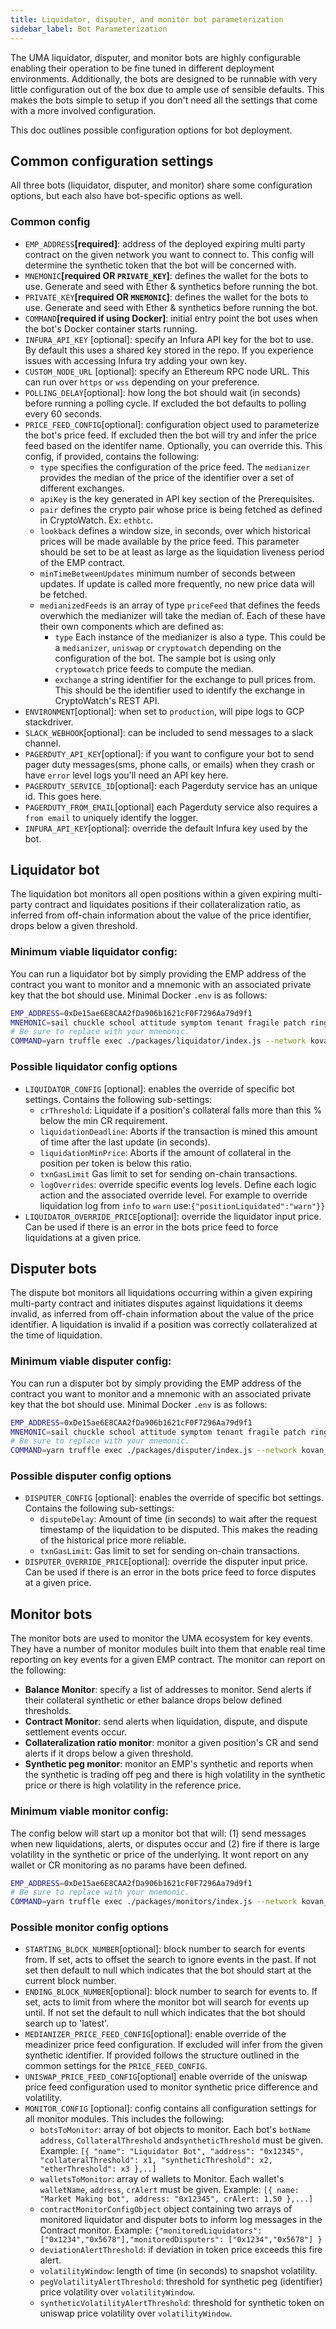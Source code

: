 ```yaml
---
title: Liquidator, disputer, and monitor bot parameterization
sidebar_label: Bot Parameterization
---
```


The UMA liquidator, disputer, and monitor bots are highly configurable enabling their operation to be fine tuned in different deployment environments. Additionally, the bots are designed to be runnable with very little configuration out of the box due to ample use of sensible defaults. This makes the bots simple to setup if you don't need all the settings that come with a more involved configuration.

This doc outlines possible configuration options for bot deployment.

## Common configuration settings

All three bots (liquidator, disputer, and monitor) share some configuration options, but each also have bot-specific options as well.

### Common config

- `EMP_ADDRESS`**[required]**: address of the deployed expiring multi party contract on the given network you want to connect to. This config will determine the synthetic token that the bot will be concerned with.
- `MNEMONIC`**[required OR `PRIVATE_KEY`]**: defines the wallet for the bots to use. Generate and seed with Ether & synthetics before running the bot.
- `PRIVATE_KEY`**[required OR `MNEMONIC`]**: defines the wallet for the bots to use. Generate and seed with Ether & synthetics before running the bot.
- `COMMAND`**[required if using Docker]**: initial entry point the bot uses when the bot's Docker container starts running.
- `INFURA_API_KEY` [optional]: specify an Infura API key for the bot to use. By default this uses a shared key stored in the repo. If you experience issues with accessing Infura try adding your own key.
- `CUSTOM_NODE_URL` [optional]: specify an Ethereum RPC node URL. This can run over `https` or `wss` depending on your preference.
- `POLLING_DELAY`[optional]: how long the bot should wait (in seconds) before running a polling cycle. If excluded the bot defaults to polling every 60 seconds.
- `PRICE_FEED_CONFIG`[optional]: configuration object used to parameterize the bot's price feed. If excluded then the bot will try and infer the price feed based on the identifer name. Optionally, you can override this. This config, if provided, contains the following:
  - `type` specifies the configuration of the price feed. The `medianizer` provides the median of the price of the identifier over a set of different exchanges.
  - `apiKey` is the key generated in API key section of the Prerequisites.
  - `pair` defines the crypto pair whose price is being fetched as defined in CryptoWatch. Ex: `ethbtc`.
  - `lookback` defines a window size, in seconds, over which historical prices will be made available by the price feed. This parameter should be set to be at least as large as the liquidation liveness period of the EMP contract.
  - `minTimeBetweenUpdates` minimum number of seconds between updates. If update is called more frequently, no new price data will be fetched.
  - `medianizedFeeds` is an array of type `priceFeed` that defines the feeds overwhich the medianizer will take the median of. Each of these have their own components which are defined as:
    - `type` Each instance of the medianizer is also a type. This could be a `medianizer`, `uniswap` or `cryptowatch` depending on the configuration of the bot. The sample bot is using only `cryptowatch` price feeds to compute the median.
    - `exchange` a string identifier for the exchange to pull prices from. This should be the identifier used to identify the exchange in CryptoWatch's REST API.
- `ENVIRONMENT`[optional]: when set to `production`, will pipe logs to GCP stackdriver.
- `SLACK_WEBHOOK`[optional]: can be included to send messages to a slack channel.
- `PAGERDUTY_API_KEY`[optional]: if you want to configure your bot to send pager duty messages(sms, phone calls, or emails) when they crash or have `error` level logs you'll need an API key here.
- `PAGERDUTY_SERVICE_ID`[optional]: each Pagerduty service has an unique id. This goes here.
- `PAGERDUTY_FROM_EMAIL`[optional] each Pagerduty service also requires a `from email` to uniquely identify the logger.
- `INFURA_API_KEY`[optional]: override the default Infura key used by the bot.

## Liquidator bot

The liquidation bot monitors all open positions within a given expiring multi-party contract and liquidates positions if their collateralization ratio, as inferred from off-chain information about the value of the price identifier, drops below a given threshold.

### Minimum viable liquidator config:

You can run a liquidator bot by simply providing the EMP address of the contract you want to monitor and a mnemonic with an associated private key that the bot should use. Minimal Docker `.env` is as follows:

```bash
EMP_ADDRESS=0xDe15ae6E8CAA2fDa906b1621cF0F7296Aa79d9f1
MNEMONIC=sail chuckle school attitude symptom tenant fragile patch ring immense main rapid
# Be sure to replace with your mnemonic.
COMMAND=yarn truffle exec ./packages/liquidator/index.js --network kovan_mnemonic
```

### Possible liquidator config options

- `LIQUIDATOR_CONFIG` [optional]: enables the override of specific bot settings. Contains the following sub-settings:
  - `crThreshold`: Liquidate if a position's collateral falls more than this % below the min CR requirement.
  - `liquidationDeadline`: Aborts if the transaction is mined this amount of time after the last update (in seconds).
  - `liquidationMinPrice`: Aborts if the amount of collateral in the position per token is below this ratio.
  - `txnGasLimit` Gas limit to set for sending on-chain transactions.
  - `logOverrides`: override specific events log levels. Define each logic action and the associated override level. For example to override liquidation log from `info` to `warn` use:`{"positionLiquidated":"warn"}}`
- `LIQUIDATOR_OVERRIDE_PRICE`[optional]: override the liquidator input price. Can be used if there is an error in the bots price feed to force liquidations at a given price.

## Disputer bots

The dispute bot monitors all liquidations occurring within a given expiring multi-party contract and initiates disputes against liquidations it deems invalid, as inferred from off-chain information about the value of the price identifier.
A liquidation is invalid if a position was correctly collateralized at the time of liquidation.

### Minimum viable disputer config:

You can run a disputer bot by simply providing the EMP address of the contract you want to monitor and a mnemonic with an associated private key that the bot should use. Minimal Docker `.env` is as follows:

```bash
EMP_ADDRESS=0xDe15ae6E8CAA2fDa906b1621cF0F7296Aa79d9f1
MNEMONIC=sail chuckle school attitude symptom tenant fragile patch ring immense main rapid
# Be sure to replace with your mnemonic.
COMMAND=yarn truffle exec ./packages/disputer/index.js --network kovan_mnemonic
```

### Possible disputer config options

- `DISPUTER_CONFIG` [optional]: enables the override of specific bot settings. Contains the following sub-settings:
  - `disputeDelay`: Amount of time (in seconds) to wait after the request timestamp of the liquidation to be disputed. This makes the reading of the historical price more reliable.
  - `txnGasLimit`: Gas limit to set for sending on-chain transactions.
- `DISPUTER_OVERRIDE_PRICE`[optional]: override the disputer input price. Can be used if there is an error in the bots price feed to force disputes at a given price.

## Monitor bots

The monitor bots are used to monitor the UMA ecosystem for key events. They have a number of monitor modules built into them that enable real time reporting on key events for a given EMP contract. The monitor can report on the following:

- **Balance Monitor**: specify a list of addresses to monitor. Send alerts if their collateral synthetic or ether balance drops below defined thresholds.
- **Contract Monitor**: send alerts when liquidation, dispute, and dispute settlement events occur.
- **Collateralization ratio monitor**: monitor a given position's CR and send alerts if it drops below a given threshold.
- **Synthetic peg monitor**: monitor an EMP's synthetic and reports when the synthetic is trading off peg and there is high volatility in the synthetic price or there is high volatility in the reference price.

### Minimum viable monitor config:

The config below will start up a monitor bot that will: (1) send messages when new liquidations, alerts, or disputes occur and (2) fire if there is large volatility in the synthetic or price of the underlying. It wont report on any wallet or CR monitoring as no params have been defined.

```bash
EMP_ADDRESS=0xDe15ae6E8CAA2fDa906b1621cF0F7296Aa79d9f1
# Be sure to replace with your mnemonic.
COMMAND=yarn truffle exec ./packages/monitors/index.js --network kovan_mnemonic
```

### Possible monitor config options

- `STARTING_BLOCK_NUMBER`[optional]: block number to search for events from. If set, acts to offset the search to ignore events in the past. If not set then default to null which indicates that the bot should start at the current block number.
- `ENDING_BLOCK_NUMBER`[optional]: block number to search for events to. If set, acts to limit from where the monitor bot will search for events up until. If not set the default to null which indicates that the bot should search up to 'latest'.
- `MEDIANIZER_PRICE_FEED_CONFIG`[optional]: enable override of the meadinizer price feed configuration. If excluded will infer from the given synthetic identifier. If provided follows the structure outlined in the common settings for the `PRICE_FEED_CONFIG`.
- `UNISWAP_PRICE_FEED_CONFIG`[optional] enable override of the uniswap price feed configuration used to monitor synthetic price difference and volatility.
- `MONITOR_CONFIG` [optional]: config contains all configuration settings for all monitor modules. This includes the following:
  - `botsToMonitor`: array of bot objects to monitor. Each bot's `botName` `address`, `CollateralThreshold` and`syntheticThreshold` must be given. Example:
    `[{ "name": "Liquidator Bot", "address": "0x12345", "collateralThreshold": x1, "syntheticThreshold": x2, "etherThreshold": x3 },..]`
  - `walletsToMonitor`: array of wallets to Monitor. Each wallet's `walletName`, `address`, `crAlert` must be given. Example: `[{ name: "Market Making bot", address: "0x12345", crAlert: 1.50 },...]`
  - `contractMonitorConfigObject` object containing two arrays of monitored liquidator and disputer bots to inform log messages in the Contract monitor. Example: `{"monitoredLiquidators": ["0x1234","0x5678"],"monitoredDisputers": ["0x1234","0x5678"] }`
  - `deviationAlertThreshold`: if deviation in token price exceeds this fire alert.
  - `volatilityWindow`: length of time (in seconds) to snapshot volatility.
  - `pegVolatilityAlertThreshold`: threshold for synthetic peg (identifier) price volatility over `volatilityWindow`.
  - `syntheticVolatilityAlertThreshold`: threshold for synthetic token on uniswap price volatility over `volatilityWindow`.